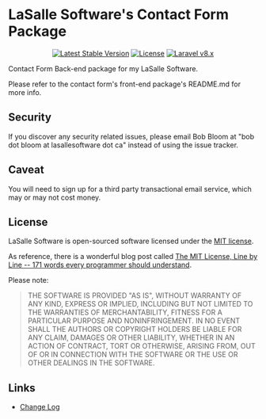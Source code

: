 # LaSalle Software's Contact Form Package

<p align="center">
<a href="https://packagist.org/packages/lasallesoftware/ls-contactformbackend-pkg"><img src="https://poser.pugx.org/lasallesoftware/ls-contactformbackend-pkg/v/stable.svg" alt="Latest Stable Version"></a>
<a href="https://packagist.org/packages/lasallesoftware/ls-contactformbackend-pkg"><img src="https://poser.pugx.org/lasallesoftware/ls-contactformbackend-pkg/license.svg" alt="License"></a>
<a href="https://laravel.com/"><img src="https://img.shields.io/badge/Laravel-v8-brightgreen.svg?style=flat-square" alt="Laravel v8.x"></a> 
</p>

Contact Form Back-end package for my LaSalle Software.

Please refer to the contact form's front-end package's README.md for more info. 

## Security

If you discover any security related issues, please email Bob Bloom at "bob dot bloom at lasallesoftware dot ca" instead of using the issue tracker.

## Caveat

You will need to sign up for a third party transactional email service, which may or may not cost money. 

## License

LaSalle Software is open-sourced software licensed under the [MIT license](https://opensource.org/licenses/MIT).

As reference, there is a wonderful blog post called [The MIT License, Line by Line -- 171 words every programmer should understand](https://writing.kemitchell.com/2016/09/21/MIT-License-Line-by-Line.html).

Please note:
>THE SOFTWARE IS PROVIDED "AS IS", WITHOUT WARRANTY OF ANY KIND, EXPRESS OR IMPLIED, INCLUDING BUT NOT LIMITED TO THE WARRANTIES OF MERCHANTABILITY, FITNESS FOR A PARTICULAR PURPOSE AND NONINFRINGEMENT. IN NO EVENT SHALL THE AUTHORS OR COPYRIGHT HOLDERS BE LIABLE FOR ANY CLAIM, DAMAGES OR OTHER LIABILITY, WHETHER IN AN ACTION OF CONTRACT, TORT OR OTHERWISE, ARISING FROM, OUT OF OR IN CONNECTION WITH THE SOFTWARE OR THE USE OR OTHER DEALINGS IN THE SOFTWARE.
>
## Links

* [Change Log](CHANGELOG.md)

